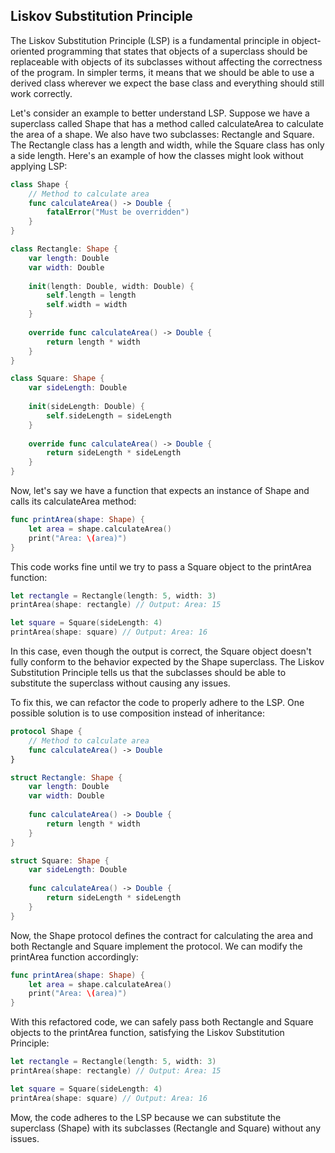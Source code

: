 ## Liskov Substitution Principle

The Liskov Substitution Principle (LSP) is a fundamental principle in object-oriented programming that states that objects of a superclass should be replaceable with objects of its subclasses without affecting the correctness of the program. In simpler terms, it means that we should be able to use a derived class wherever we expect the base class and everything should still work correctly.

Let's consider an example to better understand LSP. Suppose we have a superclass called Shape that has a method called calculateArea to calculate the area of a shape. We also have two subclasses: Rectangle and Square. The Rectangle class has a length and width, while the Square class has only a side length. Here's an example of how the classes might look without applying LSP:

```swift 
class Shape {
    // Method to calculate area
    func calculateArea() -> Double {
        fatalError("Must be overridden")
    }
}

class Rectangle: Shape {
    var length: Double
    var width: Double
    
    init(length: Double, width: Double) {
        self.length = length
        self.width = width
    }
    
    override func calculateArea() -> Double {
        return length * width
    }
}

class Square: Shape {
    var sideLength: Double
    
    init(sideLength: Double) {
        self.sideLength = sideLength
    }
    
    override func calculateArea() -> Double {
        return sideLength * sideLength
    }
}
```
Now, let's say we have a function that expects an instance of Shape and calls its calculateArea method:

```swift 
func printArea(shape: Shape) {
    let area = shape.calculateArea()
    print("Area: \(area)")
}
```

This code works fine until we try to pass a Square object to the printArea function:

```swift 
let rectangle = Rectangle(length: 5, width: 3)
printArea(shape: rectangle) // Output: Area: 15

let square = Square(sideLength: 4)
printArea(shape: square) // Output: Area: 16
```

In this case, even though the output is correct, the Square object doesn't fully conform to the behavior expected by the Shape superclass. The Liskov Substitution Principle tells us that the subclasses should be able to substitute the superclass without causing any issues.

To fix this, we can refactor the code to properly adhere to the LSP. One possible solution is to use composition instead of inheritance:

```swift 
protocol Shape {
    // Method to calculate area
    func calculateArea() -> Double
}

struct Rectangle: Shape {
    var length: Double
    var width: Double
    
    func calculateArea() -> Double {
        return length * width
    }
}

struct Square: Shape {
    var sideLength: Double
    
    func calculateArea() -> Double {
        return sideLength * sideLength
    }
}
```
Now, the Shape protocol defines the contract for calculating the area and both Rectangle and Square implement the protocol. We can modify the printArea function accordingly:

```swift 
func printArea(shape: Shape) {
    let area = shape.calculateArea()
    print("Area: \(area)")
}
``` 

With this refactored code, we can safely pass both Rectangle and Square objects to the printArea function, satisfying the Liskov Substitution Principle:

```swift 
let rectangle = Rectangle(length: 5, width: 3)
printArea(shape: rectangle) // Output: Area: 15

let square = Square(sideLength: 4)
printArea(shape: square) // Output: Area: 16
```
Mow, the code adheres to the LSP because we can substitute the superclass (Shape) with its subclasses (Rectangle and Square) without any issues.
